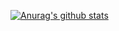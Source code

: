   [![Anurag's github stats](https://github-readme-stats.vercel.app/api?username=JuheeGJGJ&hide=stars,issues&show_icons=1&count_private=1)](https://github.com/anuraghazra/github-readme-stats)
  
<!--
**JuheeGJGJ/JuheeGJGJ** is a ✨ _special_ ✨ repository because its `README.md` (this file) appears on your GitHub profile.

Here are some ideas to get you started:

- 🔭 I’m currently working on ...
- 🌱 I’m currently learning ...
- 👯 I’m looking to collaborate on ...
- 🤔 I’m looking for help with ...
- 💬 Ask me about ...
- 📫 How to reach me: ...
- 😄 Pronouns: ...
- ⚡ Fun fact: ...
-->

